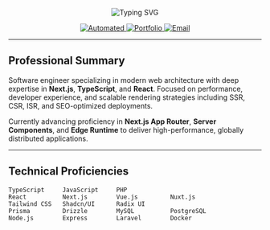 <!--
GitHub Profile README
Theme: Futuristic / Professional / Elegant
No emojis, clean typography, dark-mode optimized
Uses One Dark Pro-inspired palette with subtle gradients and modern shields
-->

<p align="center">
  <picture>
    <source media="(prefers-color-scheme: dark)" srcset="https://readme-typing-svg.demolab.com?font=JetBrains+Mono&weight=600&size=32&duration=3000&pause=800&color=61AFEF&center=true&vCenter=true&width=800&lines=Rifqi+Ibrahim;Frontend+%26+Full-Stack+Developer;Next.js+%7C+TypeScript+%7C+React;Building+Scalable+Web+Experiences" />
    <img src="https://readme-typing-svg.demolab.com?font=JetBrains+Mono&weight=600&size=32&duration=3000&pause=800&color=61AFEF&center=true&vCenter=true&width=800&lines=Rifqi+Ibrahim;Frontend+%26+Full-Stack+Developer;Next.js+%7C+TypeScript+%7C+React;Building+Scalable+Web+Experiences" alt="Typing SVG" />
  </picture>
</p>

<p align="center">
  <a href="https://github.com/setsuwww">
    <img src="https://img.shields.io/badge/AUTOMATED_WORKFLOWS-ENABLED-56、B6C2?style=flat-square&logo=githubactions&logoColor=white&color=282C34" alt="Automated" />
  </a>
  <a href="https://ripsynss.vercel.app">
    <img src="https://img.shields.io/badge/PORTFOLIO-LIVE-61AFEF?style=flat-square&logo=vercel&logoColor=white&color=282C34" alt="Portfolio" />
  </a>
  <a href="mailto:baimrifqi1@gmail.com">
    <img src="https://img.shields.io/badge/CONTACT-AVAILABLE-E5C07B?style=flat-square&logo=gmail&logoColor=white&color=282C34" alt="Email" />
  </a>
</p>

---

## Professional Summary

Software engineer specializing in modern web architecture with deep expertise in **Next.js**, **TypeScript**, and **React**. Focused on performance, developer experience, and scalable rendering strategies including SSR, CSR, ISR, and SEO-optimized deployments.

Currently advancing proficiency in **Next.js App Router**, **Server Components**, and **Edge Runtime** to deliver high-performance, globally distributed applications.

---

## Technical Proficiencies

```text
TypeScript     JavaScript     PHP
React          Next.js        Vue.js         Nuxt.js
Tailwind CSS   Shadcn/UI      Radix UI
Prisma         Drizzle        MySQL          PostgreSQL
Node.js        Express        Laravel        Docker
```
